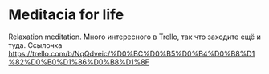 # Meditacia for life
Relaxation meditation.
Много интересного в Trello, так что заходите ещё и туда.
Ссылочка https://trello.com/b/NqQdveic/%D0%BC%D0%B5%D0%B4%D0%B8%D1%82%D0%B0%D1%86%D0%B8%D1%8F
